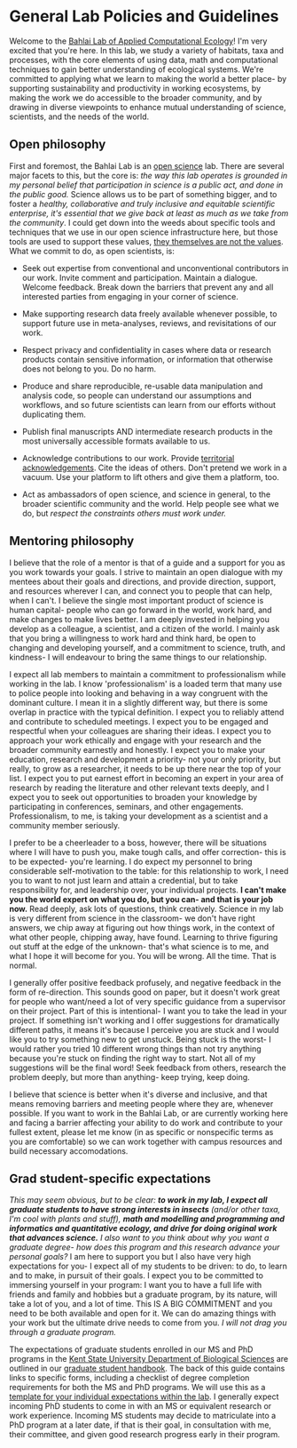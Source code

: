 # General Lab Policies and Guidelines
Welcome to the [Bahlai Lab of Applied Computational Ecology](https://bahlailab.org/)! I'm very excited that you're here. In this lab, we study a variety of habitats, taxa and processes, with the core elements of using data, math and computational techniques to gain better understanding of ecological systems. We're committed to applying what we learn to making the world a better place- by supporting sustainability and productivity in working ecosystems, by making the work we do accessible to the broader community, and by drawing in diverse viewpoints to enhance mutual understanding of science, scientists, and the needs of the world.  

## Open philosophy
First and foremost, the Bahlai Lab is an [open science](https://en.wikipedia.org/wiki/Open_science) lab. There are several major facets to this, but the core is: *the way this lab operates is grounded in my personal belief that participation in science is a public act, and done in the public good.* Science allows us to be part of something bigger, and to foster a *healthy, collaborative and truly inclusive and equitable scientific enterprise, it's essential that we give back at least as much as we take from the community*. I could get down into the weeds about specific tools and techniques that we use in our open science infrastructure here, but those tools are used to support these values, [they themselves are not the values](https://www.americanscientist.org/article/open-science-isnt-always-open-to-all-scientists). What we commit to do, as open scientists, is:

* Seek out expertise from conventional and unconventional contributors in our work. Invite comment and participation. Maintain a dialogue. Welcome feedback. Break down the barriers that prevent any and all interested parties from engaging in your corner of science.

* Make supporting research data freely available whenever possible, to support future use in meta-analyses, reviews, and revisitations of our work. 

* Respect privacy and confidentiality in cases where data or research products contain sensitive information, or information that otherwise does not belong to you. Do no harm. 

* Produce and share reproducible, re-usable data manipulation and analysis code, so people can understand our assumptions and workflows, and so future scientists can learn from our efforts without duplicating them.

* Publish final manuscripts AND intermediate research products in the most universally accessible formats available to us. 

* Acknowledge contributions to our work. Provide [territorial acknowledgements](http://www.cbc.ca/news/canada/toronto/territorial-acknowledgements-indigenous-1.4175136). Cite the ideas of others. Don't pretend we work in a vacuum. Use your platform to lift others and give them a platform, too.

* Act as ambassadors of open science, and science in general, to the broader scientific community and the world. Help people see what we do, but *respect the constraints others must work under.*

## Mentoring philosophy  
I believe that the role of a mentor is that of a guide and a support for you as you work towards your goals. I strive to maintain an open dialogue with my mentees about their goals and directions, and provide direction, support, and resources wherever I can, and connect you to people that can help, when I can't.  I believe the single most important product of science is human capital- people who can go forward in the world, work hard, and make changes to make lives better. I am deeply invested in helping you develop as a colleague, a scientist, and a citizen of the world. I mainly ask that you bring a willingness to work hard and think hard, be open to changing and developing yourself, and a commitment to science, truth, and kindness- I will endeavour to bring the same things to our relationship. 

I expect all lab members to maintain a commitment to professionalism while working in the lab. I know 'professionalism' is a loaded term that many use to police people into looking and behaving in a way congruent with the dominant culture. I mean it in a slightly different way, but there is some overlap in practice with the typical definition. I expect you to reliably attend and contribute to scheduled meetings. I expect you to be engaged and respectful when your colleagues are sharing their ideas. I expect you to approach your work ethically and engage with your research and the broader community earnestly and honestly. I expect you to make your education, research and development a priority- not your only priority, but really, to grow as a researcher, it needs to be up there near the top of your list. I expect you to put earnest effort in becoming an expert in your area of research by reading the literature and other relevant texts deeply, and I expect you to seek out opportunities to broaden your knowledge by participating in conferences, seminars, and other engagements. Professionalism, to me,  is taking your development as a scientist and a community member seriously.

I prefer to be a cheerleader to a boss, however, there will be situations where I will have to push you, make tough calls, and offer correction- this is to be expected- you're learning. I do expect my personnel to bring considerable self-motivation to the table: for this relationship to work, I need you to want to not just learn and attain a credential, but to take responsibility for, and leadership over, your individual projects. **I can't make you the world expert on what you do, but you can- and that is your job now.** Read deeply, ask lots of questions, think creatively. Science in my lab is very different from science in the classroom- we don't have right answers, we chip away at figuring out how things work, in the context of what other people, chipping away, have found. Learning to thrive figuring out stuff at the edge of the unknown- that's what science is to me, and what I hope it will become for you. You will be wrong. All the time. That is normal.

I generally offer positive feedback profusely, and negative feedback in the form of re-direction. This sounds good on paper, but it doesn't work great for people who want/need a lot of very specific guidance from a supervisor on their project. Part of this is intentional- I want you to take the lead in your project. If something isn't working and I offer suggestions for dramatically different paths, it means it's because I perceive you are stuck and I would like you to try something new to get unstuck. Being stuck is the worst- I would rather you tried 10 different wrong things than not try anything because you're stuck on finding the right way to start. Not all of my suggestions will be the final word! Seek feedback from others, research the problem deeply, but more than anything- keep trying, keep doing.

I believe that science is better when it's diverse and inclusive, and that means removing barriers and meeting people where they are, whenever possible. If you want to work in the Bahlai Lab, or are currently working here and facing a barrier affecting your ability to do work and contribute to your fullest extent, please let me know (in as specific or nonspecific terms as you are comfortable) so we can work together with campus resources and build necessary accomodations. 

## Grad student-specific expectations
*This may seem obvious, but to be clear: **to work in my lab, I expect all graduate students to have strong interests in insects** (and/or other taxa, I'm cool with plants and stuff), **math and modelling and programming and informatics and quantitative ecology, and drive for doing original work that advances science.** I also want to you think about why you want a graduate degree- how does this program and this research advance your personal goals?* I am here to support you but I also have very high expectations for you- I expect all of my students to be driven: to do, to learn and to make, in pursuit of their goals. I expect you to be committed to immersing yourself in your program: I want you to have a full life with friends and family and hobbies but a graduate program, by its nature, will take a lot of you, and a lot of time. This IS A BIG COMMITMENT and you need to be both available and open for it. We can do amazing things with your work but the ultimate drive needs to come from you. *I will not drag you through a graduate program.*

The expectations of graduate students enrolled in our MS and PhD programs in the [Kent State University Department of Biological Sciences](https://www.kent.edu/biology) are outlined in our [graduate student handbook](https://du1ux2871uqvu.cloudfront.net/sites/default/files/file/BSCI%20Grad%20Handbook%202017.pdf). The back of this guide contains links to specific forms, including a checklist of degree completion requirements for both the MS and PhD programs. We will use this as a [template for your individual expectations within the lab](https://github.com/BahlaiLab/Policies/blob/master/Graduate_programs.md). I generally expect incoming PhD students to come in with an MS or equivalent research or work experience. Incoming MS students may decide to matriculate into a PhD program at a later date, if that is their goal, in consultation with me, their committee, and given good research progress early in their program.


